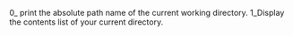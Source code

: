 0_ print the absolute path name of the current working directory.
1_Display the contents list of your current directory.

